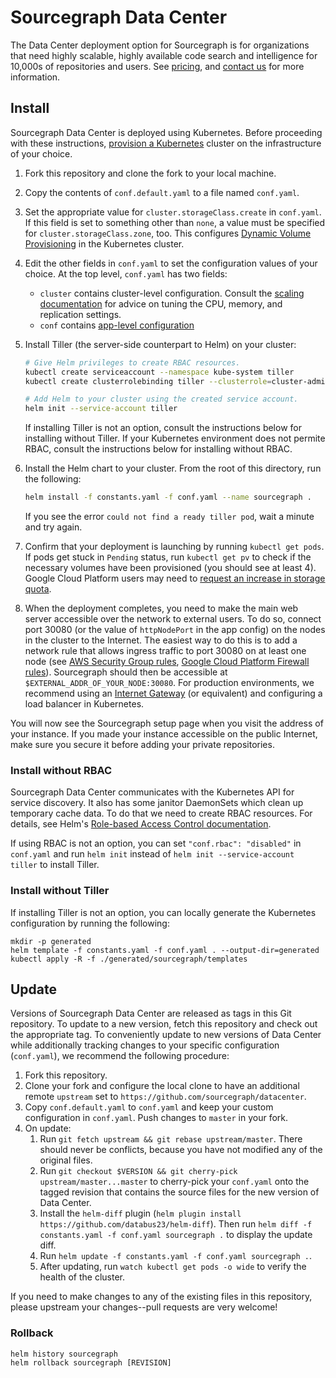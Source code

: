 # Sourcegraph Data Center

The Data Center deployment option for Sourcegraph is for organizations that need highly scalable, highly available code
search and intelligence for 10,000s of repositories and users. See [pricing](https://about.sourcegraph.com/pricing/),
and [contact us](https://about.sourcegraph.com/contact/sales) for more information.


## Install

Sourcegraph Data Center is deployed using Kubernetes. Before proceeding with these
instructions, [provision a Kubernetes](README.k8s.md) cluster on the infrastructure of your choice.

1. Fork this repository and clone the fork to your local machine.

1. Copy the contents of `conf.default.yaml` to a file named `conf.yaml`.

1. Set the appropriate value for `cluster.storageClass.create` in `conf.yaml`. If this field is set to something other
   than `none`, a value must be specified for `cluster.storageClass.zone`, too. This
   configures [Dynamic Volume Provisioning](https://kubernetes.io/docs/concepts/storage/dynamic-provisioning/) in the
   Kubernetes cluster.

1. Edit the other fields in `conf.yaml` to set the configuration values of your choice. At the top level,
   `conf.yaml` has two fields:
   * `cluster` contains cluster-level configuration. Consult
     the [scaling documentation](https://about.sourcegraph.com/docs/datacenter/scaling) for advice on tuning the CPU,
     memory, and replication settings.
   * `conf` contains [app-level configuration](https://about.sourcegraph.com/docs/config/settings)

1. Install Tiller (the server-side counterpart to Helm) on your cluster:

   ```bash
   # Give Helm privileges to create RBAC resources.
   kubectl create serviceaccount --namespace kube-system tiller
   kubectl create clusterrolebinding tiller --clusterrole=cluster-admin --serviceaccount=kube-system:tiller

   # Add Helm to your cluster using the created service account.
   helm init --service-account tiller
   ```

   If installing Tiller is not an option, consult the instructions below for installing without Tiller. If your
   Kubernetes environment does not permite RBAC, consult the instructions below for installing without RBAC.

1. Install the Helm chart to your cluster. From the root of this directory, run the following:

   ```bash
   helm install -f constants.yaml -f conf.yaml --name sourcegraph .
   ```

   If you see the error `could not find a ready tiller pod`, wait a minute and try again.

1. Confirm that your deployment is launching by running `kubectl get pods`. If pods get stuck in `Pending` status, run
   `kubectl get pv` to check if the necessary volumes have been provisioned (you should see at least 4). Google Cloud
   Platform users may need to [request an increase in storage quota](https://cloud.google.com/compute/quotas).

1. When the deployment completes, you need to make the main web server accessible over the network to external users. To
   do so, connect port 30080 (or the value of `httpNodePort` in the app config) on the nodes in the cluster to the
   Internet. The easiest way to do this is to add a network rule that allows ingress traffic to port 30080 on at least
   one node
   (see
   [AWS Security Group rules](http://docs.aws.amazon.com/AmazonVPC/latest/UserGuide/VPC_SecurityGroups.html),
   [Google Cloud Platform Firewall rules](https://cloud.google.com/compute/docs/vpc/using-firewalls)). Sourcegraph
   should then be accessible at `$EXTERNAL_ADDR_OF_YOUR_NODE:30080`. For production environments, we recommend using
   an [Internet Gateway](http://docs.aws.amazon.com/AmazonVPC/latest/UserGuide/VPC_Internet_Gateway.html) (or
   equivalent) and configuring a load balancer in Kubernetes.

You will now see the Sourcegraph setup page when you visit the address of your instance. If you made your instance
accessible on the public Internet, make sure you secure it before adding your private repositories.


### Install without RBAC

Sourcegraph Data Center communicates with the Kubernetes API for service discovery. It also has some janitor DaemonSets
which clean up temporary cache data. To do that we need to create RBAC resources. For details, see
Helm's
[Role-based Access Control documentation](https://github.com/kubernetes/helm/blob/v2.8.2/docs/rbac.md).

If using RBAC is not an option, you can set `"conf.rbac": "disabled"` in `conf.yaml` and run `helm init` instead of
`helm init --service-account tiller` to install Tiller.


### Install without Tiller

If installing Tiller is not an option, you can locally generate the Kubernetes configuration by running the following:

```
mkdir -p generated
helm template -f constants.yaml -f conf.yaml . --output-dir=generated
kubectl apply -R -f ./generated/sourcegraph/templates
```


## Update

Versions of Sourcegraph Data Center are released as tags in this Git repository. To update to a new version, fetch this
repository and check out the appropriate tag. To conveniently update to new versions of Data Center while additionally
tracking changes to your specific configuration (`conf.yaml`), we recommend the following procedure:

1. Fork this repository.
1. Clone your fork and configure the local clone to have an additional remote `upstream` set to `https://github.com/sourcegraph/datacenter`.
1. Copy `conf.default.yaml` to `conf.yaml` and keep your custom configuration in `conf.yaml`. Push changes to `master` in your fork.
1. On update:
   1. Run `git fetch upstream && git rebase upstream/master`. There should never be conflicts, because you have
      not modified any of the original files.
   1. Run `git checkout $VERSION && git cherry-pick upstream/master...master` to cherry-pick your `conf.yaml` onto the
      tagged revision that contains the source files for the new version of Data Center.
   1. Install the `helm-diff` plugin (`helm plugin install https://github.com/databus23/helm-diff`). Then run `helm diff
      -f constants.yaml -f conf.yaml sourcegraph .` to display the update diff.
   1. Run `helm update -f constants.yaml -f conf.yaml sourcegraph .`.
   1. After updating, run `watch kubectl get pods -o wide` to verify the health of the cluster.

If you need to make changes to any of the existing files in this repository, please upstream your changes--pull requests
are very welcome!

### Rollback

```
helm history sourcegraph
helm rollback sourcegraph [REVISION]
```
